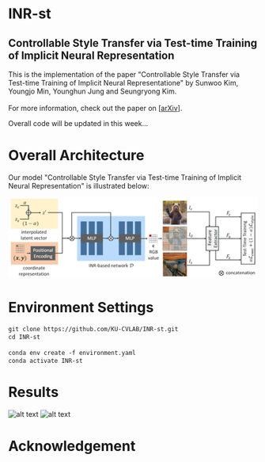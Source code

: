 # INR-st
## Controllable Style Transfer via Test-time Training of Implicit Neural Representation
This is the implementation of the paper "Controllable Style Transfer via Test-time Training of Implicit Neural Representatione" by Sunwoo Kim, Youngjo Min, Younghun Jung and Seungryong Kim. \
\
For more information, check out the paper on [[arXiv](https://arxiv.org/)].

Overall code will be updated in this week...

# Overall Architecture

Our model "Controllable Style Transfer via Test-time Training of Implicit Neural Representation" is illustrated below:


![alt text](/images/structure.png)


# Environment Settings

```
git clone https://github.com/KU-CVLAB/INR-st.git 
cd INR-st

conda env create -f environment.yaml
conda activate INR-st
```
# Results

![alt text](/images/Visualization.png)
![alt text](/images/Qual_Pascal.png)


# Acknowledgement <a name="Acknowledgement"></a>


